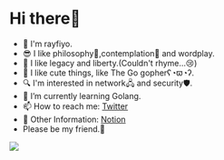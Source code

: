 # Hi there👋
- 🦕 I'm rayfiyo.
- 😎 I like philosophy📕,contemplation🤔 and wordplay.
- 💪 I like legacy and liberty.(Couldn't rhyme…😢)
- 🥰 I like cute things, like The Go gopherʕ◔ϖ◔ʔ.
- 🔍 I'm interested in network🖧 and security🛡.
- 🌱 I’m currently learning Golang.
- 📫 How to reach me: [Twitter](https://twitter.com/rayfiyo)
- 👀 Other Information: [Notion](https://rayfiyo.notion.site/rayfiyo/848cd3a3546a4e8194771d429f30550f)
- Please be my friend.🤝
<a href="https://github.com/anuraghazra/github-readme-stats">
  <img align="left" src="https://github-readme-stats.vercel.app/api?username=rayfiyo&count_private=true&show_icons=true" />
</a>
<!--
**rayfiyo/rayfiyo** is a ✨ _special_ ✨ repository because its `README.md` (this file) appears on your GitHub profile.

Here are some ideas to get you started:

- 🔭 I’m currently working on ...
- 🌱 I’m currently learning ...
- 👯 I’m looking to collaborate on ...
- 🤔 I’m looking for help with ...
- 💬 Ask me about ...
- 📫 How to reach me: ...
- 😄 Pronouns: ...
- ⚡ Fun fact: ...
-->
